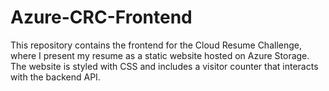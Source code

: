 # Azure-CRC-Frontend
This repository contains the frontend for the Cloud Resume Challenge, where I present my resume as a static website hosted on Azure Storage. The website is styled with CSS and includes a visitor counter that interacts with the backend API.
